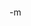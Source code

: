<object width="425" height="350"><param name="movie" value="http://www.youtube.com/v/cvvRvTteP_E"></param><param name="wmode" value="transparent"></param><embed src="http://www.youtube.com/v/cvvRvTteP_E" type="application/x-shockwave-flash" wmode="transparent" width="425" height="350"></embed></object><br/>
-m